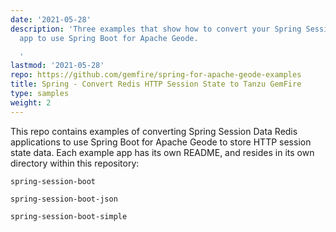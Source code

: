 ```yaml
---
date: '2021-05-28'
description: 'Three examples that show how to convert your Spring Session Data Redis
  app to use Spring Boot for Apache Geode.

  '
lastmod: '2021-05-28'
repo: https://github.com/gemfire/spring-for-apache-geode-examples
title: Spring - Convert Redis HTTP Session State to Tanzu GemFire
type: samples
weight: 2
---
```


This repo contains examples of converting Spring Session Data Redis applications to use Spring Boot for Apache Geode to store HTTP session state data.   Each example app has its own README, and resides in its own directory within this repository:

  
  `spring-session-boot`
  
  `spring-session-boot-json`
  
  `spring-session-boot-simple`